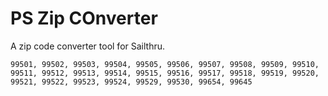 # PS Zip COnverter

A zip code converter tool for Sailthru.

```text
99501, 99502, 99503, 99504, 99505, 99506, 99507, 99508, 99509, 99510, 99511, 99512, 99513, 99514, 99515, 99516, 99517, 99518, 99519, 99520, 99521, 99522, 99523, 99524, 99529, 99530, 99654, 99645
```
